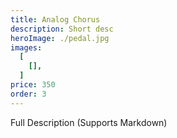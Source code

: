 ```yaml
---
title: Analog Chorus
description: Short desc
heroImage: ./pedal.jpg
images:
  [
    [],
  ]
price: 350
order: 3
---
```


Full Description 
(Supports Markdown)
